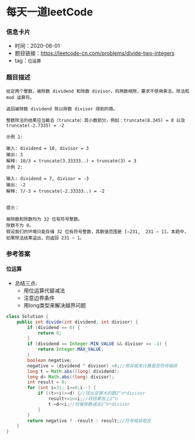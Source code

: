 # 每天一道leetCode

### 信息卡片

- 时间：2020-06-01
- 题目链接：https://leetcode-cn.com/problems/divide-two-integers
- tag：`位运算`

### 题目描述

```
给定两个整数，被除数 dividend 和除数 divisor。将两数相除，要求不使用乘法、除法和 mod 运算符。

返回被除数 dividend 除以除数 divisor 得到的商。

整数除法的结果应当截去（truncate）其小数部分，例如：truncate(8.345) = 8 以及 truncate(-2.7335) = -2

示例 1:

输入: dividend = 10, divisor = 3
输出: 3
解释: 10/3 = truncate(3.33333..) = truncate(3) = 3
示例 2:

输入: dividend = 7, divisor = -3
输出: -2
解释: 7/-3 = truncate(-2.33333..) = -2
 

提示：

被除数和除数均为 32 位有符号整数。
除数不为 0。
假设我们的环境只能存储 32 位有符号整数，其数值范围是 [−231,  231 − 1]。本题中，如果除法结果溢出，则返回 231 − 1。

```

### 参考答案

#### 位运算
- 总结三点:
    - 用位运算代替减法
    - 注意边界条件
    - 用long类型来解决越界问题

```java
class Solution {
    public int divide(int dividend, int divisor) {
        if (dividend == 0) {
            return 0;
        }
        if (dividend == Integer.MIN_VALUE && divisor == -1) {
            return Integer.MAX_VALUE;
        }
        boolean negative;
        negative = (dividend ^ divisor) <0;//用异或来计算是否符号相异
        long t = Math.abs((long) dividend);
        long d= Math.abs((long) divisor);
        int result = 0;
        for (int i=31; i>=0;i--) {
            if ((t>>i)>=d) {//找出足够大的数2^n*divisor
                result+=1<<i;//将结果加上2^n
                t-=d<<i;//将被除数减去2^n*divisor
            }
        }
        return negative ? -result : result;//符号相异取反
    }
}
```
